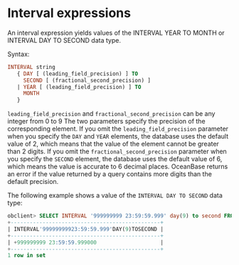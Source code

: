 # Interval expressions

An interval expression yields values of the INTERVAL YEAR TO MONTH or INTERVAL DAY TO SECOND data type.

Syntax:

```sql
INTERVAL string
   { DAY [ (leading_field_precision) ] TO
     SECOND [ (fractional_second_precision) ]
   | YEAR [ (leading_field_precision) ] TO
     MONTH
   }
```

`leading_field_precision` and `fractional_second_precision` can be any integer from 0 to 9 The two parameters specify the precision of the corresponding element. If you omit the `leading_field_precision` parameter when you specify the `DAY` and `YEAR` elements, the database uses the default value of 2, which means that the value of the element cannot be greater than 2 digits. If you omit the `fractional_second_precision` parameter when you specify the `SECOND` element, the database uses the default value of 6, which means the value is accurate to 6 decimal places. OceanBase returns an error if the value returned by a query contains more digits than the default precision.

The following example shows a value of the `INTERVAL DAY TO SECOND` data type:

```sql
obclient> SELECT INTERVAL '999999999 23:59:59.999' day(9) to second FROM DUAL;
+-----------------------------------------------+
| INTERVAL'99999999923:59:59.999'DAY(9)TOSECOND |
+-----------------------------------------------+
| +999999999 23:59:59.999000                    |
+-----------------------------------------------+
1 row in set
```
